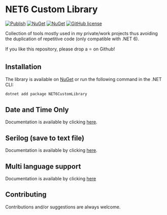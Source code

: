 # NET6 Custom Library

[![Publish](https://github.com/AngeloDotNet/NET6CustomLibrary/actions/workflows/dotnet.yml/badge.svg?branch=main)](https://github.com/AngeloDotNet/NET6CustomLibrary/actions/workflows/dotnet.yml)
[![NuGet](https://img.shields.io/nuget/v/NET6CustomLibrary.svg)](https://www.nuget.org/packages/NET6CustomLibrary)
[![NuGet](https://img.shields.io/nuget/dt/NET6CustomLibrary.svg)](https://www.nuget.org/packages/NET6CustomLibrary)
[![GitHub license](https://img.shields.io/github/license/AngeloDotNet/NET6CustomLibrary)](https://github.com/AngeloDotNet/NET6CustomLibrary/blob/main/LICENSE)


Collection of tools mostly used in my private/work projects thus avoiding the duplication of repetitive code (only compatible with .NET 6).

If you like this repository, please drop a :star: on Github!


## Installation

The library is available on [NuGet](https://www.nuget.org/packages/NET6CustomLibrary) or run the following command in the .NET CLI:

```bash
dotnet add package NET6CustomLibrary
```


<!--
## RabbitMQ

##  MailKit

##  Entity Framework Core

##  Upload files
-->
## Date and Time Only

Documentation is available by clicking [here](https://github.com/AngeloDotNet/NET6CustomLibrary/blob/main/src/NET6CustomLibrary/Docs/README-DateTimeOnly.md).


## Serilog (save to text file)

Documentation is available by clicking [here](https://github.com/AngeloDotNet/NET6CustomLibrary/blob/main/src/NET6CustomLibrary/Docs/README-Serilog.md).


## Multi language support

Documentation is available by clicking [here](https://github.com/AngeloDotNet/NET6CustomLibrary/blob/main/src/NET6CustomLibrary/Docs/README-MultiLanguage.md)


## Contributing

Contributions and/or suggestions are always welcome.
